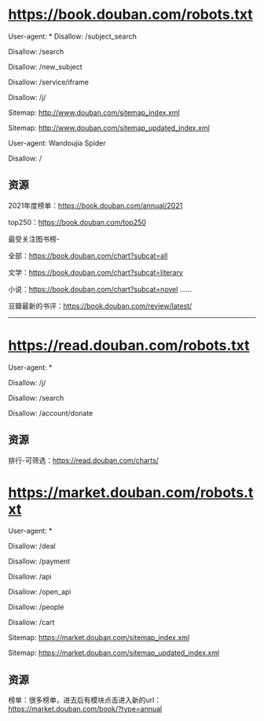 # https://book.douban.com/robots.txt
User-agent: *
Disallow: /subject_search

Disallow: /search

Disallow: /new_subject

Disallow: /service/iframe

Disallow: /j/

Sitemap: http://www.douban.com/sitemap_index.xml

Sitemap: http://www.douban.com/sitemap_updated_index.xml

User-agent: Wandoujia Spider

Disallow: /

## 资源

2021年度榜单：https://book.douban.com/annual/2021

top250：https://book.douban.com/top250

最受关注图书榜-

全部：https://book.douban.com/chart?subcat=all

文学：https://book.douban.com/chart?subcat=literary

小说：https://book.douban.com/chart?subcat=novel
……


豆瓣最新的书评：https://book.douban.com/review/latest/

---


# https://read.douban.com/robots.txt
User-agent: *

Disallow: /j/

Disallow: /search

Disallow: /account/donate

## 资源

排行-可筛选：https://read.douban.com/charts/



# https://market.douban.com/robots.txt
User-agent: *

Disallow: /deal

Disallow: /payment

Disallow: /api

Disallow: /open_api

Disallow: /people

Disallow: /cart

Sitemap: https://market.douban.com/sitemap_index.xml

Sitemap: https://market.douban.com/sitemap_updated_index.xml


## 资源
榜单：很多榜单，进去后有模块点击进入新的url：https://market.douban.com/book/?type=annual


